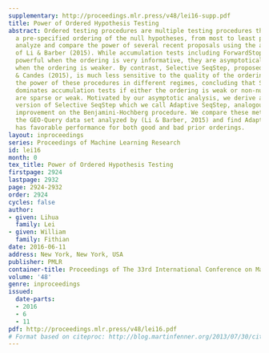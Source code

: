 ```yaml
---
supplementary: http://proceedings.mlr.press/v48/lei16-supp.pdf
title: Power of Ordered Hypothesis Testing
abstract: Ordered testing procedures are multiple testing procedures that exploit
  a pre-specified ordering of the null hypotheses, from most to least promising. We
  analyze and compare the power of several recent proposals using the asymptotic framework
  of Li & Barber (2015). While accumulation tests including ForwardStop can be quite
  powerful when the ordering is very informative, they are asymptotically powerless
  when the ordering is weaker. By contrast, Selective SeqStep, proposed by Barber
  & Candes (2015), is much less sensitive to the quality of the ordering. We compare
  the power of these procedures in different regimes, concluding that Selective SeqStep
  dominates accumulation tests if either the ordering is weak or non-null hypotheses
  are sparse or weak. Motivated by our asymptotic analysis, we derive an improved
  version of Selective SeqStep which we call Adaptive SeqStep, analogous to Storey’s
  improvement on the Benjamini-Hochberg procedure. We compare these methods using
  the GEO-Query data set analyzed by (Li & Barber, 2015) and find Adaptive SeqStep
  has favorable performance for both good and bad prior orderings.
layout: inproceedings
series: Proceedings of Machine Learning Research
id: lei16
month: 0
tex_title: Power of Ordered Hypothesis Testing
firstpage: 2924
lastpage: 2932
page: 2924-2932
order: 2924
cycles: false
author:
- given: Lihua
  family: Lei
- given: William
  family: Fithian
date: 2016-06-11
address: New York, New York, USA
publisher: PMLR
container-title: Proceedings of The 33rd International Conference on Machine Learning
volume: '48'
genre: inproceedings
issued:
  date-parts:
  - 2016
  - 6
  - 11
pdf: http://proceedings.mlr.press/v48/lei16.pdf
# Format based on citeproc: http://blog.martinfenner.org/2013/07/30/citeproc-yaml-for-bibliographies/
---
```

